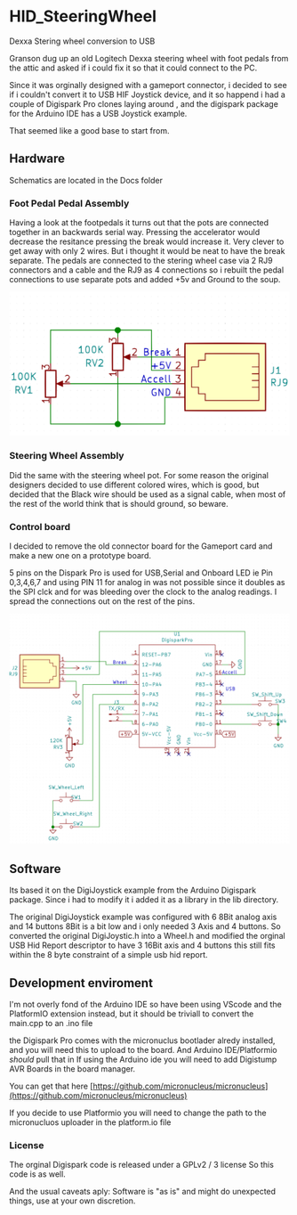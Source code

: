 # HID_SteeringWheel
Dexxa Stering wheel conversion to USB


Granson dug up an old Logitech Dexxa steering wheel with foot pedals from the
attic and asked if i could fix it so that it could connect to the PC.

Since it was orginally designed with a gameport connector, i decided to see if
i couldn't convert it to USB HIF Joystick device, and it so happend i had a 
couple of Digispark Pro clones laying around , and the digispark package for
the Arduino IDE has a USB Joystick example.

That seemed like a good base to start from.

## Hardware

Schematics are located in the Docs folder


### Foot Pedal Pedal Assembly

Having a look at the footpedals it turns out that the pots are connected
together in an backwards serial way. Pressing the accelerator would decrease
the resitance pressing the break would increase it. Very clever to get away with only
2 wires. But i thought it would be neat to have the break separate.
The pedals are connected to the stering wheel case via 2 RJ9 connectors and a cable
and the RJ9 as 4 connections so i rebuilt the pedal connections to use separate pots
and added +5v and Ground to the soup.

![Pedal Assembly](/Docs/PedalConnections.PNG)

### Steering Wheel Assembly

Did the same with the steering wheel pot.
For some reason the original designers decided to use different colored wires,
which is good, but decided that the Black wire should be used as a signal cable,
when most of the rest of the world think that is should ground, so beware.

### Control board

I decided to remove the old connector board for the Gameport card and make a new
one on a prototype board.

5 pins on the Dispark Pro is used for USB,Serial and Onboard LED 
ie Pin 0,3,4,6,7 and using PIN 11 for analog in was not possible since it 
doubles as the SPI clck and for was bleeding over the clock to the analog 
readings. I spread the connections out on the rest of the pins.

![Pedal Assembly](/Docs/WheelConnections.png)

## Software

Its based it on the DigiJoystick example from the Arduino Digispark package.
Since i had to modify it i added it as a library in the lib directory.

The original DigiJoystick example was configured with 6 8Bit analog axis and 
14 buttons 8Bit is a bit low and i only needed 3 Axis and 4 buttons. So 
converted the original DigiJoystic.h into a Wheel.h and modified the orginal
USB Hid Report descriptor to have 3 16Bit axis and 4 buttons this still 
fits within the 8 byte constraint of a simple usb hid report.




## Development enviroment

I'm not overly fond of the Arduino IDE so have been using VScode and the PlatformIO extension instead, 
but it should be triviall to convert the main.cpp to an .ino file

the Digispark Pro comes with the micronuclus bootlader alredy installed, and
you will need this to upload to the board. And Arduino IDE/Platformio *should* pull that in
If using the Arduino ide you will need to add Digistump AVR Boards in the board manager.

You can get that here [https://github.com/micronucleus/micronucleus](https://github.com/micronucleus/micronucleus)

If you decide to use Platformio you will need to change the path to the 
micronucluos uploader in the platform.io file

### License

The orginal Digispark code is released under a GPLv2 / 3 license
So this code is as well.

And the usual caveats aply:
Software is "as is" and might do unexpected things, use at your own discretion.
